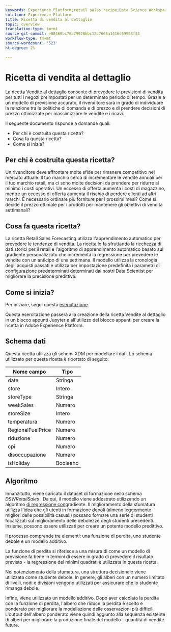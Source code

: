 ```yaml
---
keywords: Experience Platform;retail sales recipe;Data Science Workspace;popular topics
solution: Experience Platform
title: Ricetta di vendita al dettaglio
topic: overview
translation-type: tm+mt
source-git-commit: e08460bc76d79920bbc12c7665a1416d69993f34
workflow-type: tm+mt
source-wordcount: '523'
ht-degree: 2%

---
```



# Ricetta di vendita al dettaglio

La ricetta Vendite al dettaglio consente di prevedere le previsioni di vendita per tutti i negozi preimpostati per un determinato periodo di tempo. Grazie a un modello di previsione accurato, il rivenditore sarà in grado di individuare la relazione tra le politiche di domanda e di prezzo e di prendere decisioni di prezzo ottimizzate per massimizzare le vendite e i ricavi.

Il seguente documento risponde a domande quali:
* Per chi è costruita questa ricetta?
* Cosa fa questa ricetta?
* Come si inizia?

## Per chi è costruita questa ricetta?

Un rivenditore deve affrontare molte sfide per rimanere competitivo nel mercato attuale. Il tuo marchio cerca di incrementare le vendite annuali per il tuo marchio retail, ma ci sono molte decisioni da prendere per ridurre al minimo i costi operativi. Un eccesso di offerta aumenta i costi di magazzino, mentre un eccesso di offerta aumenta il rischio di perdere clienti ad altri marchi. È necessario ordinare più forniture per i prossimi mesi? Come si decide il prezzo ottimale per i prodotti per mantenere gli obiettivi di vendita settimanali?

## Cosa fa questa ricetta?

La ricetta Retail Sales Forecasting utilizza l&#39;apprendimento automatico per prevedere le tendenze di vendita. La ricetta lo fa sfruttando la ricchezza di dati storici per il retail e l&#39;algoritmo di apprendimento automatico basato sul gradiente personalizzato che incrementa la regressione per prevedere le vendite con un anticipo di una settimana. Il modello utilizza la cronologia degli acquisti passati e utilizza per impostazione predefinita i parametri di configurazione predeterminati determinati dai nostri Data Scientist per migliorare la precisione predittiva.

## Come si inizia?

Per iniziare, segui questa [esercitazione](../jupyterlab/create-a-recipe.md).

Questa esercitazione passerà alla creazione della ricetta Vendite al dettaglio in un blocco appunti Jupyter e all&#39;utilizzo del blocco appunti per creare la ricetta in  Adobe Experience Platform.

## Schema dati

Questa ricetta utilizza gli schemi [](../../xdm/schema/field-dictionary.md) XDM per modellare i dati. Lo schema utilizzato per questa ricetta è riportato di seguito:

| Nome campo | Tipo |
--- | ---
| date | Stringa |
| store | Intero |
| storeType | Stringa |
| weekSales | Numero |
| storeSize | Intero |
| temperatura | Numero |
| RegionalFuelPrice | Numero |
| riduzione | Numero |
| cpi | Numero |
| disoccupazione | Numero |
| isHoliday | Booleano |


## Algoritmo

Innanzitutto, viene caricato il dataset di formazione nello schema *DSWRetailSales* . Da qui, il modello viene addestrato utilizzando un algoritmo [di regressione con](https://scikit-learn.org/stable/modules/generated/sklearn.ensemble.GradientBoostingRegressor.html)gradiente. Il miglioramento della sfumatura utilizza l&#39;idea che gli utenti in formazione deboli (almeno leggermente migliori delle possibilità casuali) possano formare una serie di studenti focalizzati sul miglioramento delle debolezze degli studenti precedenti. Insieme, possono essere utilizzati per creare un potente modello predittivo.

Il processo comprende tre elementi: una funzione di perdita, uno studente debole e un modello additivo.

La funzione di perdita si riferisce a una misura di come un modello di previsione fa bene in termini di essere in grado di prevedere il risultato previsto - la regressione dei minimi quadrati è utilizzata in questa ricetta.

Nel potenziamento della sfumatura, una struttura decisionale viene utilizzata come studente debole. In genere, gli alberi con un numero limitato di livelli, nodi e divisioni vengono utilizzati per assicurare che lo studente rimanga debole.

Infine, viene utilizzato un modello additivo. Dopo aver calcolato la perdita con la funzione di perdita, l&#39;albero che riduce la perdita è scelto e ponderato per migliorare la modellazione delle osservazioni più difficili. L&#39;output dell&#39;albero ponderato viene quindi aggiunto alla sequenza esistente di alberi per migliorare la produzione finale del modello - quantità di vendite future.